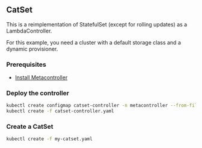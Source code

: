 ## CatSet

This is a reimplementation of StatefulSet (except for rolling updates) as a LambdaController.

For this example, you need a cluster with a default storage class and a dynamic provisioner.

### Prerequisites

* [Install Metacontroller](https://github.com/GoogleCloudPlatform/kube-metacontroller#install)

### Deploy the controller

```sh
kubectl create configmap catset-controller -n metacontroller --from-file=sync.js
kubectl create -f catset-controller.yaml
```

### Create a CatSet

```sh
kubectl create -f my-catset.yaml
```
